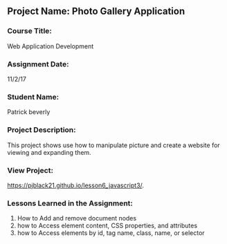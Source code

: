 ## Project Name:  Photo Gallery Application

### Course Title:
Web Application Development

### Assignment Date:  
11/2/17

### Student Name:  
Patrick beverly 

### Project Description:
This project shows use how to manipulate picture and create a website for viewing and expanding them.

### View Project:
 https://pjblack21.github.io/lesson6_javascript3/.
 
### Lessons Learned in the Assignment:
1. How to Add and remove document nodes
2. how to Access element content, CSS properties, and attributes
3. how to Access elements by id, tag name, class, name, or selector
